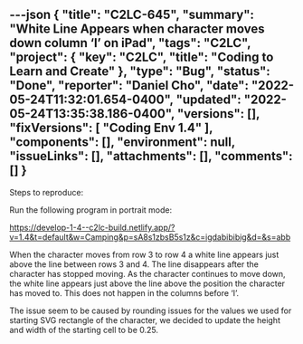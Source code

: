 ---json
{
  "title": "C2LC-645",
  "summary": "White Line Appears when character moves down column ‘I’ on iPad",
  "tags": "C2LC",
  "project": {
    "key": "C2LC",
    "title": "Coding to Learn and Create"
  },
  "type": "Bug",
  "status": "Done",
  "reporter": "Daniel Cho",
  "date": "2022-05-24T11:32:01.654-0400",
  "updated": "2022-05-24T13:35:38.186-0400",
  "versions": [],
  "fixVersions": [
    "Coding Env 1.4"
  ],
  "components": [],
  "environment": null,
  "issueLinks": [],
  "attachments": [],
  "comments": []
}
---
Steps to reproduce:

Run the following program in portrait mode:

<https://develop-1-4--c2lc-build.netlify.app/?v=1.4&t=default&w=Camping&p=sA8s1zbsB5s1z&c=igdabibibig&d=&s=abb>

When the character moves from row 3 to row 4 a white line appears just above the line between rows 3 and 4. The line disappears after the character has stopped moving. As the character continues to move down, the white line appears just above the line above the position the character has moved to. This does not happen in the columns before ‘I’.&#x20;

The issue seem to be caused by rounding issues for the values we used for starting SVG rectangle of the character, we decided to update the height and width of the starting cell to be 0.25.

        